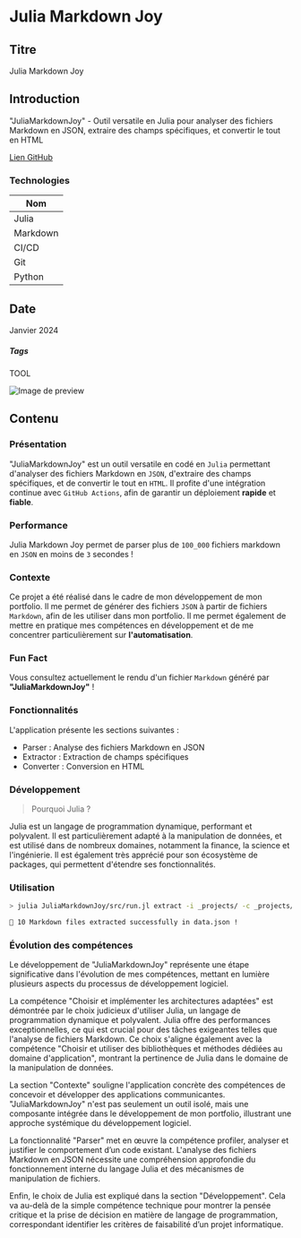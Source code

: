 # Julia Markdown Joy

## Titre

Julia Markdown Joy

## Introduction

"JuliaMarkdownJoy" - Outil versatile en Julia pour analyser des fichiers Markdown en JSON, extraire des champs spécifiques, et convertir le tout en HTML

[Lien GitHub](https://github.com/Eric-Philippe/JuliaMarkdownJoy)

### Technologies

| Nom      |
| -------- |
| Julia    |
| Markdown |
| CI/CD    |
| Git      |
| Python   |

## Date

Janvier 2024

##### Tags

TOOL

![Image de preview](https://raw.githubusercontent.com/Eric-Philippe/JuliaMarkdownJoy/main/img/julia.png)

## Contenu

### Présentation

"JuliaMarkdownJoy" est un outil versatile en codé en `Julia` permettant d'analyser des fichiers Markdown en `JSON`, d'extraire des champs spécifiques, et de convertir le tout en `HTML`. Il profite d'une intégration continue avec `GitHub Actions`, afin de garantir un déploiement **rapide** et **fiable**.

### Performance

Julia Markdown Joy permet de parser plus de `100_000` fichiers markdown en `JSON` en moins de `3` secondes !

### Contexte

Ce projet a été réalisé dans le cadre de mon développement de mon portfolio. Il me permet de générer des fichiers `JSON` à partir de fichiers `Markdown`, afin de les utiliser dans mon portfolio. Il me permet également de mettre en pratique mes compétences en développement et de me concentrer particulièrement sur **l'automatisation**.

### Fun Fact

Vous consultez actuellement le rendu d'un fichier `Markdown` généré par **"JuliaMarkdownJoy"** !

### Fonctionnalités

L'application présente les sections suivantes :

- Parser : Analyse des fichiers Markdown en JSON
- Extractor : Extraction de champs spécifiques
- Converter : Conversion en HTML

### Développement

> Pourquoi Julia ?

Julia est un langage de programmation dynamique, performant et polyvalent. Il est particulièrement adapté à la manipulation de données, et est utilisé dans de nombreux domaines, notamment la finance, la science et l'ingénierie. Il est également très apprécié pour son écosystème de packages, qui permettent d'étendre ses fonctionnalités.

### Utilisation

```bash
> julia JuliaMarkdownJoy/src/run.jl extract -i _projects/ -c _projects/config.json  -o data.json

🎉 10 Markdown files extracted successfully in data.json !
```

### Évolution des compétences

Le développement de "JuliaMarkdownJoy" représente une étape significative dans l'évolution de mes compétences, mettant en lumière plusieurs aspects du processus de développement logiciel.

La compétence "Choisir et implémenter les architectures adaptées" est démontrée par le choix judicieux d'utiliser Julia, un langage de programmation dynamique et polyvalent. Julia offre des performances exceptionnelles, ce qui est crucial pour des tâches exigeantes telles que l'analyse de fichiers Markdown. Ce choix s'aligne également avec la compétence "Choisir et utiliser des bibliothèques et méthodes dédiées au domaine d'application", montrant la pertinence de Julia dans le domaine de la manipulation de données.

La section "Contexte" souligne l'application concrète des compétences de concevoir et développer des applications communicantes. "JuliaMarkdownJoy" n'est pas seulement un outil isolé, mais une composante intégrée dans le développement de mon portfolio, illustrant une approche systémique du développement logiciel.

La fonctionnalité "Parser" met en œuvre la compétence profiler, analyser et justifier le comportement d’un code existant. L'analyse des fichiers Markdown en JSON nécessite une compréhension approfondie du fonctionnement interne du langage Julia et des mécanismes de manipulation de fichiers.

Enfin, le choix de Julia est expliqué dans la section "Développement". Cela va au-delà de la simple compétence technique pour montrer la pensée critique et la prise de décision en matière de langage de programmation, correspondant identifier les critères de faisabilité d’un projet informatique.
